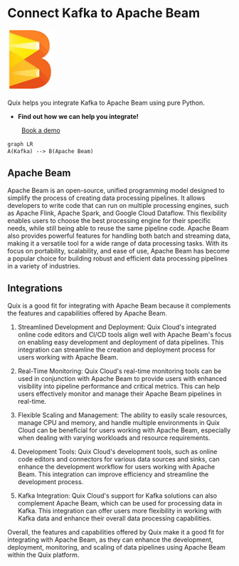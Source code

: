 # Connect Kafka to Apache Beam

![](./images/logo_1.jpg)

Quix helps you integrate Kafka to Apache Beam using pure Python.

<div class="grid cards blog-grid-card" markdown>

- __Find out how we can help you integrate!__

    <a class="md-button md-button--primary" href="https://share.hsforms.com/1iW0TmZzKQMChk0lxd_tGiw4yjw2?__hstc=175542013.2303933fbd746c0ac86d9ccbe9bc9100.1728383268831.1729603416735.1729620918855.31&__hssc=175542013.1.1729620918855&__hsfp=2132701734" target="_blank" style="margin:.5rem;">Book a demo</a>

</div>

```mermaid
graph LR
A(Kafka) --> B(Apache Beam)
```

## Apache Beam

Apache Beam is an open-source, unified programming model designed to simplify the process of creating data processing pipelines. It allows developers to write code that can run on multiple processing engines, such as Apache Flink, Apache Spark, and Google Cloud Dataflow. This flexibility enables users to choose the best processing engine for their specific needs, while still being able to reuse the same pipeline code. Apache Beam also provides powerful features for handling both batch and streaming data, making it a versatile tool for a wide range of data processing tasks. With its focus on portability, scalability, and ease of use, Apache Beam has become a popular choice for building robust and efficient data processing pipelines in a variety of industries.

## Integrations

Quix is a good fit for integrating with Apache Beam because it complements the features and capabilities offered by Apache Beam. 

1. Streamlined Development and Deployment: Quix Cloud's integrated online code editors and CI/CD tools align well with Apache Beam's focus on enabling easy development and deployment of data pipelines. This integration can streamline the creation and deployment process for users working with Apache Beam.

2. Real-Time Monitoring: Quix Cloud's real-time monitoring tools can be used in conjunction with Apache Beam to provide users with enhanced visibility into pipeline performance and critical metrics. This can help users effectively monitor and manage their Apache Beam pipelines in real-time.

3. Flexible Scaling and Management: The ability to easily scale resources, manage CPU and memory, and handle multiple environments in Quix Cloud can be beneficial for users working with Apache Beam, especially when dealing with varying workloads and resource requirements.

4. Development Tools: Quix Cloud's development tools, such as online code editors and connectors for various data sources and sinks, can enhance the development workflow for users working with Apache Beam. This integration can improve efficiency and streamline the development process.

5. Kafka Integration: Quix Cloud's support for Kafka solutions can also complement Apache Beam, which can be used for processing data in Kafka. This integration can offer users more flexibility in working with Kafka data and enhance their overall data processing capabilities.

Overall, the features and capabilities offered by Quix make it a good fit for integrating with Apache Beam, as they can enhance the development, deployment, monitoring, and scaling of data pipelines using Apache Beam within the Quix platform.

